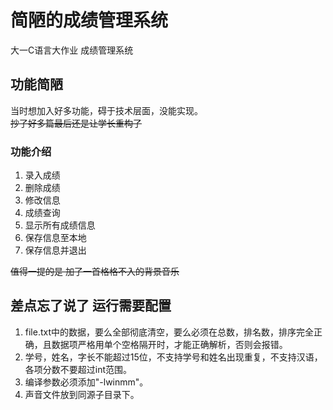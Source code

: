 # 简陋的成绩管理系统
大一C语言大作业 成绩管理系统
## 功能简陋
当时想加入好多功能，碍于技术层面，没能实现。  
~~抄了好多篇最后还是让学长重构了~~  
### 功能介绍
1. 录入成绩
2. 删除成绩
3. 修改信息
4. 成绩查询
5. 显示所有成绩信息
6. 保存信息至本地
7. 保存信息并退出

~~值得一提的是 加了一首格格不入的背景音乐~~


## 差点忘了说了 运行需要配置
1. file.txt中的数据，要么全部彻底清空，要么必须在总数，排名数，排序完全正确，且数据项严格用单个空格隔开时，才能正确解析，否则会报错。
2. 学号，姓名，字长不能超过15位，不支持学号和姓名出现重复，不支持汉语，各项分数不要超过int范围。
3. 编译参数必须添加"-lwinmm"。
4. 声音文件放到同源子目录下。
